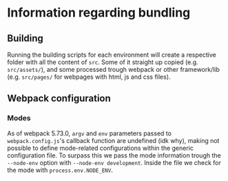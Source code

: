 # Information regarding bundling

## Building

Running the building scripts for each environment will create a respective folder with all the content of `src`. Some of it straight up copied (e.g. `src/assets/`), and some processed trough webpack or other framework/lib (e.g. `src/pages/` for webpages with html, js and css files).

## Webpack configuration

### Modes

As of webpack 5.73.0, `argv` and `env` parameters passed to `webpack.config.js`'s callback function are undefined (idk why), making not possible to define mode-related configurations within the generic configuration file. To surpass this we pass the mode information trough the `--node-env` option with `--node-env development`. Inside the file we check for the mode with `process.env.NODE_ENV`.